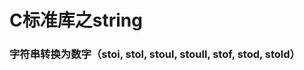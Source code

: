 # C标准库之string

### 字符串转换为数字（stoi, stol, stoul, stoull, stof, stod, stold） <a id="c-&#x5B57;&#x7B26;&#x4E32;&#x8F6C;&#x6362;&#x4E3A;&#x6570;&#x5B57;&#xFF08;stoi-stol-stoul-stoull-stof-stod-stold&#xFF09;"></a>


